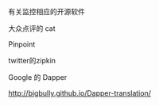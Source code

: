 
有关监控相应的开源软件


大众点评的 cat

Pinpoint


twitter的zipkin


Google 的 Dapper

http://bigbully.github.io/Dapper-translation/










